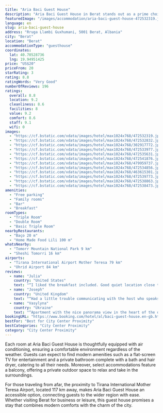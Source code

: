 ```yaml
---
title: "Aria Baci Guest House"
description: "Aria Baci Guest House in Berat stands out as a prime choice for travelers seeking both comfort and convenience."
featuredImage: "/images/accommodation/aria-baci-guest-house-472532319.jpg"
language: en
slug: aria-baci-guest-house
address: "Rruga Llambi Guxhumani, 5001 Berat, Albania"
city: "Berat"
location: "Berat"
accommodationType: "guesthouse"
coordinates:
  lat: 40.70528736
  lng: 19.94951425
price: "US$20"
priceFrom: 20
starRating: 3
rating: 8.8
ratingWords: "Very Good"
numberOfReviews: 196
ratings:
  overall: 8.8
  location: 9.2
  cleanliness: 8.6
  facilities: 8
  value: 9.2
  comfort: 8.6
  staff: 9.1
  wifi: 0
images:
  - "https://cf.bstatic.com/xdata/images/hotel/max1024x768/472532319.jpg?k=1eebf51542e5e61c53de2e7d8739383b02c5260bde87bc1f0ee780464b638a57&o=&hp=1"
  - "https://cf.bstatic.com/xdata/images/hotel/max1024x768/472532832.jpg?k=c2c0652f78d509c8673af5ea5220446122ee8a268c203e31c6434f0d00b63fdb&o=&hp=1"
  - "https://cf.bstatic.com/xdata/images/hotel/max1024x768/302917772.jpg?k=e446f9f7d1cfe112e255f902b6e8d619c799165a9196b3aafbdb795efc19ec81&o=&hp=1"
  - "https://cf.bstatic.com/xdata/images/hotel/max1024x768/472533977.jpg?k=45bbae0e90084dac60ab8016d34fca0c6a53e52624434ad7a08277af15a2287b&o=&hp=1"
  - "https://cf.bstatic.com/xdata/images/hotel/max1024x768/472535631.jpg?k=01b4d77badc5f04546d7e98225d968f967e6ab7646ae47ef45eda864216ce7e1&o=&hp=1"
  - "https://cf.bstatic.com/xdata/images/hotel/max1024x768/472541876.jpg?k=a80593a5227a1a1f0dd8b4f3f7e7d02d6069172e8bcfd370ec6948bb0fe6a251&o=&hp=1"
  - "https://cf.bstatic.com/xdata/images/hotel/max1024x768/479959737.jpg?k=1d239253c69a355c641271c99fcdea74a74c6a7f0e703a0779f5647e920a713d&o=&hp=1"
  - "https://cf.bstatic.com/xdata/images/hotel/max1024x768/472534856.jpg?k=05b0a35f446b46969dcf3bfb5b7583ee4e92d92e716c9efb89028355964201cc&o=&hp=1"
  - "https://cf.bstatic.com/xdata/images/hotel/max1024x768/463615301.jpg?k=f8162b0f86a40baf30e9cd48f21df5001f0550c53ad4a033ba6db948fdd5c7c0&o=&hp=1"
  - "https://cf.bstatic.com/xdata/images/hotel/max1024x768/472539773.jpg?k=415da34993184e9fb1292b1aecd062b5f32de61198da07f8a02608d2a70a7e06&o=&hp=1"
  - "https://cf.bstatic.com/xdata/images/hotel/max1024x768/472538863.jpg?k=a9e7b666c4a08a2cacdaef23b034dfdb3fe4362cd0be8d8b2b190ccadea72e26&o=&hp=1"
  - "https://cf.bstatic.com/xdata/images/hotel/max1024x768/472538473.jpg?k=8f6ad787f32aef62092e1ce703257ddd3647bc29f84a72daa5360d40f54f45f0&o=&hp=1"
amenities:
  - "Free parking"
  - "Family rooms"
  - "Bar"
  - "Breakfast"
roomTypes:
  - "Triple Room"
  - "Double Room"
  - "Basic Triple Room"
nearbyRestaurants:
  - "Baço 20 m"
  - "Home Made Food Lili 100 m"
whatsNearby:
  - "Tomorr Mountain National Park 9 km"
  - "Sheshi Tomorri 16 km"
airports:
  - "Tirana International Airport Mother Teresa 79 km"
  - "Ohrid Airport 84 km"
reviews:
  - name: "Julia"
    country: "United States"
    text: "“I liked the breakfast included. Good quiet location close to the center. Safe. Thankful for a female dorm.”"
  - name: "Joseph"
    country: "United Kingdom"
    text: "“Had a little trouble communicating with the host who speaks Italian but very little English. However, she made us very welcome nevertheless and we had an excellent stay in this stunning spot.”"
  - name: "Vasylyna"
    country: "Ukraine"
    text: "“Apartment with the nice panorama view in the heart of the old city. Great place to stay!”"
bookingURL: "https://www.booking.com/hotel/al/baci-guest-house.en-gb.html?aid=8035640"
bestFor: "Best for City Center Proximity"
bestCategories: "City Center Proximity"
category: "City Center Proximity"
---
```


Each room at Aria Baci Guest House is thoughtfully equipped with air conditioning, ensuring a comfortable environment regardless of the weather. Guests can expect to find modern amenities such as a flat-screen TV for entertainment and a private bathroom complete with a bath and hair dryer, catering to all their needs. Moreover, select accommodations feature a balcony, offering a private outdoor space to relax and take in the surroundings.

For those traveling from afar, the proximity to Tirana International Mother Teresa Airport, located 117 km away, makes Aria Baci Guest House an accessible option, connecting guests to the wider region with ease. Whether visiting Berat for business or leisure, this guest house promises a stay that combines modern comforts with the charm of the city.